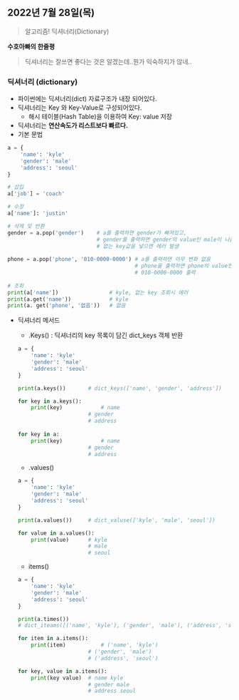 ## 2022년 7월 28일(목)

> 알고리즘! 딕셔너리(Dictionary)



**수호아빠의 한줄평**

>  딕셔너리는 잘쓰면 좋다는 것은 알겠는데..뭔가 익숙하지가 않네..



### 딕셔너리 (dictionary)



- 파이썬에는 딕셔너리(dict) 자료구조가 내장 되어있다.
- 딕셔너리는 Key 와 Key-Value로 구성되어있다.
  - 해시 테이블(Hash Table)을 이용하여 Key: value 저장
- 딕셔너리는 **연산속도가 리스트보다 빠르다.**
- 기본 문법

```python
a = {
    'name': 'kyle'
    'gender': 'male'
    'address': 'seoul'
}

# 삽입
a['job'] = 'coach' 

# 수정
a['name']: 'justin'

# 삭제 및 반환
gender = a.pop('gender')	# a를 출력하면 gender가 빠져있고,
							# gender를 출력하면 gender의 value인 male이 나옴
    						# 없는 key값을 넣으면 에러 발생
        
phone = a.pop('phone', '010-0000-0000')	# a를 출력하면 아무 변화 없음
                                        # phone을 출력하면 phone의 value인 
                                        # 010-0000-0000 출력
        
# 조회
print(a['name'])				# kyle, 없는 key 조회시 에러
print(a.get('name'))			# kyle
print(a. get('phone', '없음'))   # 없음
```

- 딕셔너리 메서드

  - .Keys() : 딕셔너리의 key 목록이 담긴 dict_keys 객체 반환

  ```python
  a = {
      'name': 'kyle'
      'gender': 'male'
      'address': 'seoul'
  }
  
  print(a.keys()) 		# dict_keys(['name', 'gender', 'address'])
  
  for key in a.keys():
      print(key)			# name
      					# gender
          				# address
              
  for key in a:
      print(key)			# name
      					# gender
          				# address
  ```

  - .values()

  ```python
  a = {
      'name': 'kyle'
      'gender': 'male'
      'address': 'seoul'
  }
  
  print(a.values())		# dict_valuse(['kyle', 'male', 'seoul'])
  
  for value in a.values():
      print(value)		# kyle
      					# male
          				# seoul
  ```

  - items()

  ```python
  a = {
      'name': 'kyle'
      'gender': 'male'
      'address': 'seoul'
  }
  
  print(a.times())
  # dict_iteams([('name', 'kyle'), ('gender', 'male'), ('address', 'seoul')])
  
  for item in a.items():
      print(item)			# ('name', 'kyle')
      					# ('gender', 'male')
          				# ('address', 'seoul')
  
  for key, value in a.items():
      print(key value)	# name kyle
      					# gender male
          				# address seoul
  ```

  
